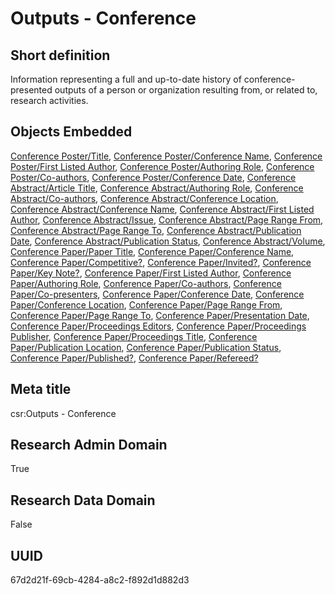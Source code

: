 # Outputs - Conference
## Short definition
Information representing a full and up-to-date history of conference-presented outputs of a person or organization resulting from, or related to, research activities.
## Objects Embedded
[Conference Poster/Title](../Object-Fields/Conference%20Poster/Title.md), [Conference Poster/Conference Name](../Object-Fields/Conference%20Poster/Conference%20Name.md), [Conference Poster/First Listed Author](../Object-Fields/Conference%20Poster/First%20Listed%20Author.md), [Conference Poster/Authoring Role](../Object-Fields/Conference%20Poster/Authoring%20Role.md), [Conference Poster/Co-authors](../Object-Fields/Conference%20Poster/Co-authors.md), [Conference Poster/Conference Date](../Object-Fields/Conference%20Poster/Conference%20Date.md), [Conference Abstract/Article Title](../Object-Fields/Conference%20Abstract/Article%20Title.md), [Conference Abstract/Authoring Role](../Object-Fields/Conference%20Abstract/Authoring%20Role.md), [Conference Abstract/Co-authors](../Object-Fields/Conference%20Abstract/Co-authors.md), [Conference Abstract/Conference Location](../Object-Fields/Conference%20Abstract/Conference%20Location.md), [Conference Abstract/Conference Name](../Object-Fields/Conference%20Abstract/Conference%20Name.md), [Conference Abstract/First Listed Author](../Object-Fields/Conference%20Abstract/First%20Listed%20Author.md), [Conference Abstract/Issue](../Object-Fields/Conference%20Abstract/Issue.md), [Conference Abstract/Page Range From](../Object-Fields/Conference%20Abstract/Page%20Range%20From.md), [Conference Abstract/Page Range To](../Object-Fields/Conference%20Abstract/Page%20Range%20To.md), [Conference Abstract/Publication Date](../Object-Fields/Conference%20Abstract/Publication%20Date.md), [Conference Abstract/Publication Status](../Object-Fields/Conference%20Abstract/Publication%20Status.md), [Conference Abstract/Volume](../Object-Fields/Conference%20Abstract/Volume.md), [Conference Paper/Paper Title](../Object-Fields/Conference%20Paper/Paper%20Title.md), [Conference Paper/Conference Name](../Object-Fields/Conference%20Paper/Conference%20Name.md), [Conference Paper/Competitive?](../Object-Fields/Conference%20Paper/Competitive.md), [Conference Paper/Invited?](../Object-Fields/Conference%20Paper/Invited.md), [Conference Paper/Key Note?](../Object-Fields/Conference%20Paper/Key%20Note.md), [Conference Paper/First Listed Author](../Object-Fields/Conference%20Paper/First%20Listed%20Author.md), [Conference Paper/Authoring Role](../Object-Fields/Conference%20Paper/Authoring%20Role.md), [Conference Paper/Co-authors](../Object-Fields/Conference%20Paper/Co-authors.md), [Conference Paper/Co-presenters](../Object-Fields/Conference%20Paper/Co-presenters.md), [Conference Paper/Conference Date](../Object-Fields/Conference%20Paper/Conference%20Date.md), [Conference Paper/Conference Location](../Object-Fields/Conference%20Paper/Conference%20Location.md), [Conference Paper/Page Range From](../Object-Fields/Conference%20Paper/Page%20Range%20From.md), [Conference Paper/Page Range To](../Object-Fields/Conference%20Paper/Page%20Range%20To.md), [Conference Paper/Presentation Date](../Object-Fields/Conference%20Paper/Presentation%20Date.md), [Conference Paper/Proceedings Editors](../Object-Fields/Conference%20Paper/Proceedings%20Editors.md), [Conference Paper/Proceedings Publisher](../Object-Fields/Conference%20Paper/Proceedings%20Publisher.md), [Conference Paper/Proceedings Title](../Object-Fields/Conference%20Paper/Proceedings%20Title.md), [Conference Paper/Publication Location](../Object-Fields/Conference%20Paper/Publication%20Location.md), [Conference Paper/Publication Status](../Object-Fields/Conference%20Paper/Publication%20Status.md), [Conference Paper/Published?](../Object-Fields/Conference%20Paper/Published.md), [Conference Paper/Refereed?](../Object-Fields/Conference%20Paper/Refereed.md)
## Meta title
csr:Outputs - Conference
## Research Admin Domain
True
## Research Data Domain
False
## UUID
67d2d21f-69cb-4284-a8c2-f892d1d882d3
